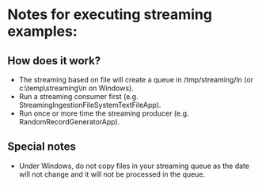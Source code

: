 Notes for executing streaming examples:
=

How does it work?
-
* The streaming based on file will create a queue in /tmp/streaming/in (or c:\temp\streaming\in on Windows).
* Run a streaming consumer first (e.g. StreamingIngestionFileSystemTextFileApp).
* Run once or more time the streaming producer (e.g. RandomRecordGeneratorApp).

Special notes
-
* Under Windows, do not copy files in your streaming queue as the date will not change and it will not be processed in the queue.
